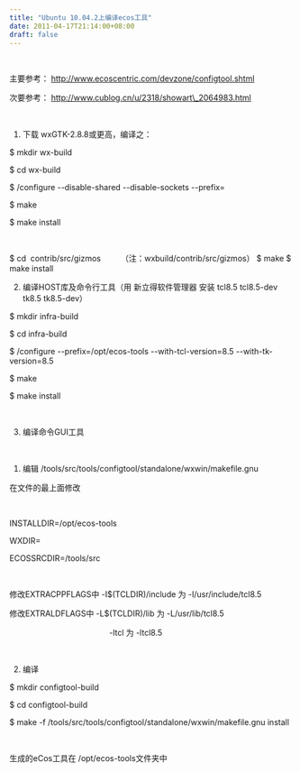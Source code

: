 ```yaml
---
title: "Ubuntu 10.04.2上编译ecos工具"
date: 2011-04-17T21:14:00+08:00
draft: false
---
```


 


主要参考： http://www.ecoscentric.com/devzone/configtool.shtml


次要参考： http://www.cublog.cn/u/2318/showart\_2064983.html


 


1. 下载 wxGTK-2.8.8或更高，编译之：


$ mkdir wx-build


$ cd wx-build


$ /configure --disable-shared --disable-sockets --prefix=


$ make


$ make install


 


$ cd  contrib/src/gizmos         （注：wxbuild/contrib/src/gizmos）
$ make
$ make install
 


2. 编译HOST库及命令行工具（用 新立得软件管理器 安装 tcl8.5 tcl8.5-dev tk8.5 tk8.5-dev）


$ mkdir infra-build


$ cd infra-build


$ /configure --prefix=/opt/ecos-tools --with-tcl-version=8.5 --with-tk-version=8.5


$ make


$ make install


 


3. 编译命令GUI工具


 


1) 编辑 /tools/src/tools/configtool/standalone/wxwin/makefile.gnu


在文件的最上面修改


 


INSTALLDIR=/opt/ecos-tools


WXDIR=


ECOSSRCDIR=/tools/src


 


修改EXTRACPPFLAGS中 -I$(TCLDIR)/include 为 -I/usr/include/tcl8.5


修改EXTRALDFLAGS中 -L$(TCLDIR)/lib 为 -L/usr/lib/tcl8.5


                                             -ltcl 为 -ltcl8.5


 


2) 编译


$ mkdir configtool-build


$ cd configtool-build


$ make -f /tools/src/tools/configtool/standalone/wxwin/makefile.gnu install


 


生成的eCos工具在 /opt/ecos-tools文件夹中


 


